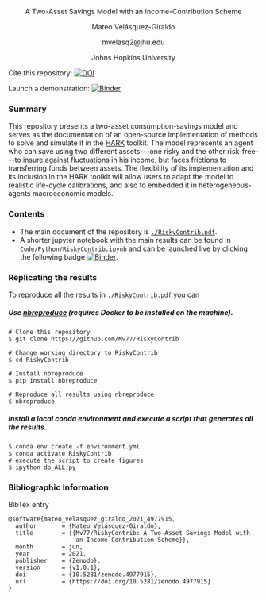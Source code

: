 <p align="center">
A Two-Asset Savings Model with an Income-Contribution Scheme
</p>

<p align="center">
Mateo Velásquez-Giraldo
</p>

<p align="center">
mvelasq2@jhu.edu
</p>

<p align="center">
Johns Hopkins University
</p>

Cite this repository: [![DOI](https://zenodo.org/badge/DOI/10.5281/zenodo.4977915.svg)](https://doi.org/10.5281/zenodo.4977915)

Launch a demonstration: [![Binder](https://mybinder.org/badge_logo.svg)](https://mybinder.org/v2/gh/Mv77/RiskyContrib/main?filepath=Code%2FPython%2FRiskyContrib.ipynb)

### Summary

This repository presents a two-asset consumption-savings model and serves as the documentation of an open-source implementation of methods to solve and
simulate it in the [HARK](https://econ-ark.org/toolkit) toolkit. The model represents an agent who can save using two different assets---one risky and
the other risk-free---to insure against fluctuations in his income, but faces frictions to transferring funds between assets. The flexibility of its
implementation and its inclusion in the HARK toolkit will allow users to adapt the model to realistic life-cycle calibrations, and also to embedded it in
heterogeneous-agents macroeconomic models.

### Contents

- The main document of the repository is [`./RiskyContrib.pdf`](https://github.com/Mv77/RiskyContrib/blob/main/RiskyContrib.pdf).
- A shorter jupyter notebook with the main results can be found in `Code/Python/RiskyContrib.ipynb` and can be launched live by clicking the following badge [![Binder](https://mybinder.org/badge_logo.svg)](https://mybinder.org/v2/gh/Mv77/RiskyContrib/main?filepath=Code%2FPython%2FRiskyContrib.ipynb). 

### Replicating the results

To reproduce all the results in [`./RiskyContrib.pdf`](https://github.com/Mv77/RiskyContrib/blob/main/RiskyContrib.pdf) you can

##### Use [nbreproduce](https://github.com/econ-ark/nbreproduce) (requires Docker to be installed on the machine).

```
# Clone this repository
$ git clone https://github.com/Mv77/RiskyContrib

# Change working directory to RiskyContrib
$ cd RiskyContrib

# Install nbreproduce
$ pip install nbreproduce

# Reproduce all results using nbreproduce
$ nbreproduce
```

##### Install a local conda environment and execute a script that generates all the results.

```
$ conda env create -f environment.yml
$ conda activate RiskyContrib
# execute the script to create figures
$ ipython do_ALL.py
```

### Bibliographic Information

BibTex entry
```
@software{mateo_velasquez_giraldo_2021_4977915,
  author       = {Mateo Velásquez-Giraldo},
  title        = {{Mv77/RiskyContrib: A Two-Asset Savings Model with 
                   an Income-Contribution Scheme}},
  month        = jun,
  year         = 2021,
  publisher    = {Zenodo},
  version      = {v1.0.1},
  doi          = {10.5281/zenodo.4977915},
  url          = {https://doi.org/10.5281/zenodo.4977915}
}
```
